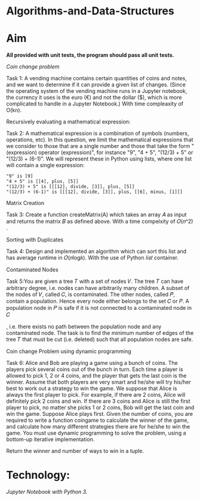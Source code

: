 # Algorithms-and-Data-Structures



# Aim
**All provided with unit tests, the program should pass all unit tests.**

*Coin change problem*

Task 1: A vending machine contains certain quantities of coins and notes, and we want to determine if it can provide a given list of changes. (Since the operating system of the vending machine runs in a Jupyter notebook, the currency it uses is the euro (€) and not the dollar ($), which is more complicated to handle in a Jupyter Notebook.) With time compleaxity of O(kn).


Recursively evaluating a mathematical expression:


Task 2: A mathematical expression is a combination of symbols (numbers, operations, etc). In this question, we limit the mathematical expressions that we consider to those that are a single number and those that take the form "(expression) operator (expression)", for instance "9", "4 + 5", "(12/3) + 5" or "(12/3) + (6-1)". We will represent these in Python using lists, where one list will contain a single expression:

    "9" is [9]
    "4 + 5" is [[4], plus, [5]]
    "(12/3) + 5" is [[[12], divide, [3]], plus, [5]]
    "(12/3) + (6-1)" is [[[12], divide, [3]], plus, [[6], minus, [1]]] 
    

Matrix Creation

Task 3:  Create a function createMatrix(A) which takes an array 𝐴 as input and returns the matrix 𝐵 as defined above. With a time compelxity of 𝑂(𝑛^2) . 

 Sorting with Duplicates
 
 Task 4: Design and implemented an algorithm which can sort this list and has average runtime in 𝑂(𝑛log𝑘). With the use of  Python 𝑙𝑖𝑠𝑡 container.

Contaminated Nodes

Task 5:You are given a tree 𝑇 with a set of nodes 𝑉. The tree 𝑇 can have arbitrary degree, i.e. nodes can have arbitrarily many children. A subset of the nodes of 𝑉, called 𝐶, is contaminated. The other nodes, called 𝑃, contain a population. Hence every node either belongs to the set 𝐶 or 𝑃. A population node in 𝑃 is safe if it is not connected to a contaminated node in 𝐶

, i.e. there exists no path between the population node and any contaminated node. The  task is to find the minimum number of edges of the tree 𝑇 that must be cut (i.e. deleted) such that all population nodes are safe.

Coin change Problem using dynamic programming 

Task 6: Alice and Bob are playing a game using a bunch of coins. The players pick several coins out of the bunch in turn. Each time a player is allowed to pick 1, 2 or 4 coins, and the player that gets the last coin is the winner. Assume that both players are very smart and he/she will try his/her best to work out a strategy to win the game. We suppose that Alice is always the first player to pick. For example, if there are 2 coins, Alice will definitely pick 2 coins and win. If there are 3 coins and Alice is still the first player to pick, no matter she picks 1 or 2 coins, Bob will get the last coin and win the game. Suppose Alice plays first. Given the number of coins, you are required to write a function coingame to calculate the winner of the game, and calculate how many different strategies there are for he/she to win the game. You must use dynamic programming to solve the problem, using a bottom-up iterative implementation.

Return the winner and number of ways to win in a tuple.

# Technology:

*Jupyter Notebook with Python 3.*


